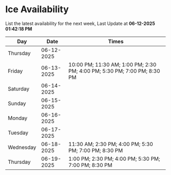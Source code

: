 # Ice Availability

List the latest availability for the next week, Last Update at **06-12-2025 01:42:18 PM**

| Day         | Date        | Times       |
| ----------- | ----------- | ----------- |
|Thursday|06-12-2025||
|Friday|06-13-2025|10:00 PM; 11:30 AM; 1:00 PM; 2:30 PM; 4:00 PM; 5:30 PM; 7:00 PM; 8:30 PM|
|Saturday|06-14-2025||
|Sunday|06-15-2025||
|Monday|06-16-2025||
|Tuesday|06-17-2025||
|Wednesday|06-18-2025|11:30 AM; 2:30 PM; 4:00 PM; 5:30 PM; 7:00 PM; 8:30 PM|
|Thursday|06-19-2025|1:00 PM; 2:30 PM; 4:00 PM; 5:30 PM; 7:00 PM; 8:30 PM|
